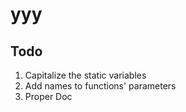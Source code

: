 # yyy

## Todo
1. Capitalize the static variables
2. Add names to functions' parameters
3. Proper Doc